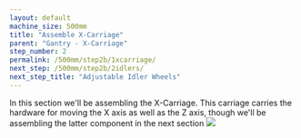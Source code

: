 ```yaml
---
layout: default
machine_size: 500mm
title: "Assemble X-Carriage"
parent: "Gantry - X-Carriage"
step_number: 2
permalink: /500mm/step2b/1xcarriage/
next_step: /500mm/step2b/2idlers/
next_step_title: "Adjustable Idler Wheels"
---
```


In this section we'll be assembling the X-Carriage. This carriage carries the hardware for moving the X axis as well as the Z axis, though we'll be assembling the latter component in the next section
<img src="../../step2/photo/jpfs_DSC2650.jpg">
